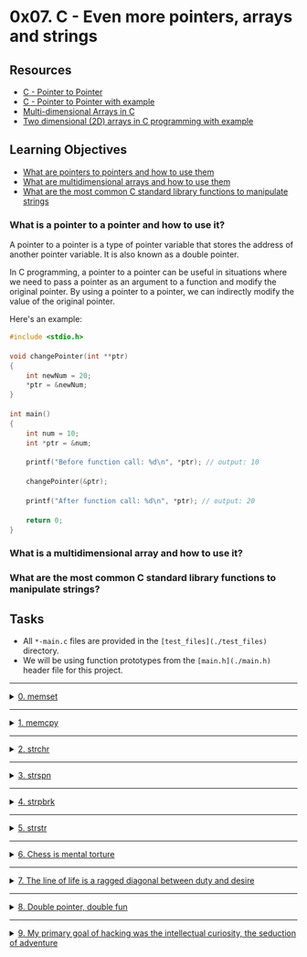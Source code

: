 # 0x07. C - Even more pointers, arrays and strings

## Resources
- [C - Pointer to Pointer](https://www.tutorialspoint.com/cprogramming/c_pointer_to_pointer.htm)
- [C - Pointer to Pointer with example](https://www.programiz.com/c-programming/c-pointer-pointer)
- [Multi-dimensional Arrays in C](https://www.geeksforgeeks.org/multi-dimensional-arrays-c-cpp/)
- [Two dimensional (2D) arrays in C programming with example](https://www.programiz.com/c-programming/c-multi-dimensional-arrays)

## Learning Objectives
- [What are pointers to pointers and how to use them](#what-is-a-pointer-to-a-pointer-and-how-to-use-it)
- [What are multidimensional arrays and how to use them](#what-is-a-multidimensional-array-and-how-to-use-it)
- [What are the most common C standard library functions to manipulate strings](#what-are-the-most-common-c-standard-library-functions-to-manipulate-strings)

### What is a pointer to a pointer and how to use it?

A pointer to a pointer is a type of pointer variable that stores the address of another pointer variable. It is also known as a double pointer.

In C programming, a pointer to a pointer can be useful in situations where we need to pass a pointer as an argument to a function and modify the original pointer. By using a pointer to a pointer, we can indirectly modify the value of the original pointer.

Here's an example:

```c
#include <stdio.h>

void changePointer(int **ptr)
{
    int newNum = 20;
    *ptr = &newNum;
}

int main()
{
    int num = 10;
    int *ptr = &num;
    
    printf("Before function call: %d\n", *ptr); // output: 10
    
    changePointer(&ptr);
    
    printf("After function call: %d\n", *ptr); // output: 20
    
    return 0;
}

```

### What is a multidimensional array and how to use it?

### What are the most common C standard library functions to manipulate strings?

## Tasks
- All `*-main.c` files are provided in the `[test_files](./test_files)` directory.
- We will be using function prototypes from the `[main.h](./main.h)` header file for this project.

---

<details>
<summary><a href="0-memset.c">0. memset</a></summary>

<img src="./imgs/0-memset.png" alt="0-memset">

```c
#include "main.h"
#include <stdio.h>

/**
 * simple_print_buffer - prints buffer in hexa
 * @buffer: the address of memory to print
 * @size: the size of the memory to print
 *
 * Return: Nothing.
 */
void simple_print_buffer(char *buffer, unsigned int size)
{
        unsigned int i;

        i = 0;
        while (i < size)
        {
                if (i % 10)
                {
                        printf(" ");
                }
                if (!(i % 10) && i)
                {
                        printf("\n");
                }
                printf("0x%02x", buffer[i]);
                i++;
        }
        printf("\n");
}

/**
 * main - check the code
 *
 * Return: Always 0.
 */
int main(void)
{
    char buffer[98] = {0x00};

    simple_print_buffer(buffer, 98);
    _memset(buffer, 0x01, 95);
    printf("-------------------------------------------------\n");
    simple_print_buffer(buffer, 98);    
    return (0);
}
```
> Expected output:
```shell
0x00 0x00 0x00 0x00 0x00 0x00 0x00 0x00 0x00 0x00
0x00 0x00 0x00 0x00 0x00 0x00 0x00 0x00 0x00 0x00
0x00 0x00 0x00 0x00 0x00 0x00 0x00 0x00 0x00 0x00
0x00 0x00 0x00 0x00 0x00 0x00 0x00 0x00 0x00 0x00
0x00 0x00 0x00 0x00 0x00 0x00 0x00 0x00 0x00 0x00
0x00 0x00 0x00 0x00 0x00 0x00 0x00 0x00 0x00 0x00
0x00 0x00 0x00 0x00 0x00 0x00 0x00 0x00 0x00 0x00
0x00 0x00 0x00 0x00 0x00 0x00 0x00 0x00 0x00 0x00
0x00 0x00 0x00 0x00 0x00 0x00 0x00 0x00 0x00 0x00
0x00 0x00 0x00 0x00 0x00 0x00 0x00 0x00
-------------------------------------------------
0x01 0x01 0x01 0x01 0x01 0x01 0x01 0x01 0x01 0x01
0x01 0x01 0x01 0x01 0x01 0x01 0x01 0x01 0x01 0x01
0x01 0x01 0x01 0x01 0x01 0x01 0x01 0x01 0x01 0x01
0x01 0x01 0x01 0x01 0x01 0x01 0x01 0x01 0x01 0x01
0x01 0x01 0x01 0x01 0x01 0x01 0x01 0x01 0x01 0x01
0x01 0x01 0x01 0x01 0x01 0x01 0x01 0x01 0x01 0x01
0x01 0x01 0x01 0x01 0x01 0x01 0x01 0x01 0x01 0x01
0x01 0x01 0x01 0x01 0x01 0x01 0x01 0x01 0x01 0x01
0x01 0x01 0x01 0x01 0x01 0x01 0x01 0x01 0x01 0x01
0x01 0x01 0x01 0x01 0x01 0x00 0x00 0x00
```

> Compile with:
```shell
gcc -Wall -pedantic -Werror -Wextra -std=gnu89 0-main.c 0-memset.c -o 0-memset
```
</details>

---

<details>
<summary><a href="1-memcpy.c">1. memcpy</a></summary>

<img src="./imgs/1-memcpy.png" alt="1-memcpy">


```c
#include "main.h"
#include <stdio.h>

/**
 * simple_print_buffer - prints buffer in hexa
 * @buffer: the address of memory to print
 * @size: the size of the memory to print
 *
 * Return: Nothing.
 */
void simple_print_buffer(char *buffer, unsigned int size)
{
    unsigned int i;

    i = 0;
    while (i < size)
    {
        if (i % 10)
        {
            printf(" ");
        }
        if (!(i % 10) && i)
        {
            printf("\n");
        }
        printf("0x%02x", buffer[i]);
        i++;
    }
    printf("\n");
}

/**
 * main - check the code
 *
 * Return: Always 0.
 */
int main(void)
{
    char buffer[98] = {0};
    char buffer2[98] = {1, 2, 3, 4, 5, 6, 7, 8, 9, 10, 11, 12, 13, 14};

    simple_print_buffer(buffer, 98);
    _memcpy(buffer + 50, buffer2, 10);
    printf("-------------------------------------------------\n");
    simple_print_buffer(buffer, 98);    
    return (0);
}
```

> Expected output:
```shell
0x00 0x00 0x00 0x00 0x00 0x00 0x00 0x00 0x00 0x00
0x00 0x00 0x00 0x00 0x00 0x00 0x00 0x00 0x00 0x00
0x00 0x00 0x00 0x00 0x00 0x00 0x00 0x00 0x00 0x00
0x00 0x00 0x00 0x00 0x00 0x00 0x00 0x00 0x00 0x00
0x00 0x00 0x00 0x00 0x00 0x00 0x00 0x00 0x00 0x00
0x00 0x00 0x00 0x00 0x00 0x00 0x00 0x00 0x00 0x00
0x00 0x00 0x00 0x00 0x00 0x00 0x00 0x00 0x00 0x00
0x00 0x00 0x00 0x00 0x00 0x00 0x00 0x00 0x00 0x00
0x00 0x00 0x00 0x00 0x00 0x00 0x00 0x00 0x00 0x00
0x00 0x00 0x00 0x00 0x00 0x00 0x00 0x00
-------------------------------------------------
0x00 0x00 0x00 0x00 0x00 0x00 0x00 0x00 0x00 0x00
0x00 0x00 0x00 0x00 0x00 0x00 0x00 0x00 0x00 0x00
0x00 0x00 0x00 0x00 0x00 0x00 0x00 0x00 0x00 0x00
0x00 0x00 0x00 0x00 0x00 0x00 0x00 0x00 0x00 0x00
0x00 0x00 0x00 0x00 0x00 0x00 0x00 0x00 0x00 0x00
0x01 0x02 0x03 0x04 0x05 0x07 0x07 0x08 0x09 0x0a
0x00 0x00 0x00 0x00 0x00 0x00 0x00 0x00 0x00 0x00
0x00 0x00 0x00 0x00 0x00 0x00 0x00 0x00 0x00 0x00
0x00 0x00 0x00 0x00 0x00 0x00 0x00 0x00 0x00 0x00
0x00 0x00 0x00 0x00 0x00 0x00 0x00 0x00
```

> Compile with:
```shell
gcc -Wall -pedantic -Werror -Wextra -std=gnu89 1-main.c 1-memcpy.c -o 1-memcpy
```

</details>

---

<details>
<summary><a href="2-strchr.c">2. strchr</a></summary>

<img src="./imgs/2-strchr.png" alt="2-strchr">


```c
#include "main.h"
#include <stdio.h>

/**
 * main - check the code
 *
 * Return: Always 0.
 */
int main(void)
{
    char *s = "hello";
    char *f;

    f = _strchr(s, 'l');

    if (f != NULL)
    {
        printf("%s\n", f);
    }
    return (0);
}
```
> Compiled with:
```shell
gcc -Wall -pedantic -Werror -Wextra -std=gnu89 2-main.c 2-strchr.c -o 2-strchr
```
> Expected output:
```shell
llo
```


</details>

---

<details>
<summary><a href="3-strspn.c">3. strspn</a></summary>

<img src="./imgs/3-strspn.png" alt="3-strspn">


```c
#include "main.h"
#include <stdio.h>

/**
 * main - check the code
 *
 * Return: Always 0.
 */
int main(void)
{
    char *s = "hello, world";
    char *f = "oleh";
    unsigned int n;

    n = _strspn(s, f);
    printf("%u\n", n);
    return (0);
}
```
> Compiled with:
```shell
gcc -Wall -pedantic -Werror -Wextra -std=gnu89 3-main.c 3-strspn.c -o 3-strspn
```
> Expected output:
```shell
5
```

</details>

---

<details>
<summary><a href="4-strpbrk.c">4. strpbrk</a></summary>

<img src="./imgs/4-strpbrk.png" alt="4-strpbrk">

```c
#include "main.h"
#include <stdio.h>

/**
 * main - check the code
 *
 * Return: Always 0.
 */
int main(void)
{
    char *s = "hello, world";
    char *f = "world";
    char *t;

    t = _strpbrk(s, f);
    printf("%s\n", t);
    return (0);
}

```
> Compiled with:
```shell
gcc -Wall -pedantic -Werror -Wextra -std=gnu89 4-main.c 4-strpbrk.c -o 4-strpbrk
```
> Expected output:
```shell
llo, world
```

</details>

---

<details>
<summary><a href="5-strstr.c">5. strstr</a></summary>

<img src="./imgs/5-strstr.png" alt="5-strstr">

```c
#include "main.h"
#include <stdio.h>

/**
 * main - check the code
 *
 * Return: Always 0.
 */
int main(void)
{
    char *s = "hello, world";
    char *f = "world";
    char *t;

    t = _strstr(s, f);
    printf("%s\n", t);
    return (0);
}
```
> Compiled with:
```shell
gcc -Wall -pedantic -Werror -Wextra -std=gnu89 5-main.c 5-strstr.c -o 5-strstr
```
	
> Expected output:
```shell
world
```

</details>

---

<details>
<summary><a href="7-print_chessboard.c">6. Chess is mental torture</a></summary>

<img src="./imgs/7-print_chessboard.png" alt="7-print_chessboard">

```c
#include "main.h"
#include <stdio.h>

/**
 * main - check the code
 *
 * Return: Always 0.
 */
int main(void)
{
    char board[8][8] = {
        {'r', 'k', 'b', 'q', 'k', 'b', 'k', 'r'},
        {'p', 'p', 'p', 'p', 'p', 'p', 'p', 'p'},
        {' ', ' ', ' ', ' ', ' ', ' ', ' ', ' '},
        {' ', ' ', ' ', ' ', ' ', ' ', ' ', ' '},
        {' ', ' ', ' ', ' ', ' ', ' ', ' ', ' '},
        {' ', ' ', ' ', ' ', ' ', ' ', ' ', ' '},
        {'P', 'P', 'P', 'P', 'P', 'P', 'P', 'P'},
        {'R', 'K', 'B', 'Q', 'K', 'B', 'K', 'R'},
    };
    print_chessboard(board);
    return (0);
}
```
> Compiled with:
```shell
gcc -Wall -pedantic -Werror -Wextra -std=gnu89 _putchar.c 7-main.c 7-print_chessboard.c -o 7-print_chessboard
```
> Expected output:
```shell
rkbqkbkr
pppppppp




PPPPPPPP
RKBQKBKR
```

</details>

---

<details>
<summary><a href="8-print_diagsums.c">7. The line of life is a ragged diagonal between duty and desire</a></summary>

<img src="./imgs/8-print_diagsums.png" alt="8-print_diagsums">

```c
#include "main.h"
#include <stdio.h>

/**
 * main - check the code
 *
 * Return: Always 0.
 */
int main(void)
{
    int c3[3][3] = {
        {0, 1, 5},
        {10, 11, 12},
        {1000, 101, 102},
    };
    int c5[5][5] = {
        {0, 1, 5, 12124, 1234},
        {10, 11, 12, 123521, 12512},
        {1000, 101, 102, 12545, 214543435},
        {100, 1012451, 11102, 12545, 214543435},
        {10, 12401, 10452, 11542545, 1214543435},
    };
    print_diagsums((int *)c3, 3);
    print_diagsums((int *)c5, 5);
    return (0);
}
```
> Compiled with:
```shell
gcc -Wall -pedantic -Werror -Wextra -std=gnu89 8-main.c 8-print_diagsums.c -o 8-print_diagsums
```
> Expected output:
```shell
113, 1016
1214556093, 1137318
```

</details>

---

<details>
<summary><a href="100-set_string.c">8. Double pointer, double fun</a></summary>

<img src="./imgs/100-set_string.png" alt="100-set_string">

```c
#include "main.h"
#include <stdio.h>

/**
 * main - check the code
 *
 * Return: Always 0.
 */
int main(void)
{
    char *s0 = "Bob Dylan";
    char *s1 = "Robert Allen";

    printf("%s, %s\n", s0, s1);
    set_string(&s1, s0);
    printf("%s, %s\n", s0, s1);
    return (0);
}
```
> Compiled with:
```shell
gcc -Wall -pedantic -Werror -Wextra -std=gnu89 100-main.c 100-set_string.c -o 100-set_string
```
> Expected output:
```shell
Bob Dylan, Robert Allen
Bob Dylan, Bob Dylan
```

</details>

---

<details>
<summary><a href="101-crackme_password">9. My primary goal of hacking was the intellectual curiosity, the seduction of adventure</a></summary>

<img src="./imgs/101-crackme_password.png" alt="101-crackme_password">

## How I cracked the password
- Step 1: I ran the [program](https://github.com/holbertonschool/0x06.c) with random inputs to see what the output was. (it was always `Access denied`)
- Step 2: I opened the program in `gdb` to see what the program was doing.
    - I used `info functions` to see what functions were in the program.

<img src="./imgs/101-crackme_1.png" alt="101-crackme_password_1" height="500" >

- Step 3: I used `disassemble main` to see where the the `strcmp` and `strncmp` functions were being called.
	
<img src="./imgs/101-crackme_cmp_1.png" alt="101-crackme_cmp_1" width="400"> 

	
<img src="./imgs/101-crackme_cmp_2.png" alt="101-crackme_cmp_2" width="400">
	
- Step 4: I examined the compared strings to see what the password was.
    <img src="./imgs/101-crackme_cmp_res.png" alt="101-crackme_cmp_2">
- Step 5: After that I tried the using one of the passwords in the program but didn't work!
- Step 6: I then I noticed that there's `MD5` hash functions from the `OpenSSL` library being called.
- Step 7: I Used an online decoder to decode the hash to the password.
  - hash: `e99a18c428cb38d5f260853678922e03`
  - password: `abc123`
- Step 8: I ran the program with the password and still didn't work!
- Step 9: After examining the assembly code I noticed that the program printing `Access denied` when `argc` is not equal to `1`.
  - That mean that the program use other method to check the password.
- Step 10: After examining the assembly more I noticed that the program use `envp` param and checks
  - They iterat through the `envp` array and check if the `envp[i]` is equal to `jennieandjayloveasm=`
  - If it is equal to `jennieandjayloveasm=` then the program compute its `MD5` hash and compare it to the hash `e99a18c428cb38d5f260853678922e03`
  - If it is equal to `e99a18c428cb38d5f260853678922e03` then the program prints `Access Granted` and exits.

## The solution
 - create a environment variable called `jennieandjayloveasm=` and set it to the password `abc123`
 - `export jennieandjayloveasm=abc123`
 - run the program `./101-crackme_password`
 - The program should print `Access Granted`

</details>

